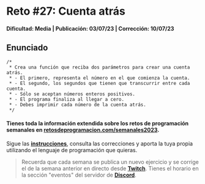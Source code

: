 # Reto #27: Cuenta atrás
#### Dificultad: Media | Publicación: 03/07/23 | Corrección: 10/07/23

## Enunciado

```
/*
 * Crea una función que reciba dos parámetros para crear una cuenta atrás.
 * - El primero, representa el número en el que comienza la cuenta.
 * - El segundo, los segundos que tienen que transcurrir entre cada cuenta.
 * - Sólo se aceptan números enteros positivos.
 * - El programa finaliza al llegar a cero.
 * - Debes imprimir cada número de la cuenta atrás.
 */
```
#### Tienes toda la información extendida sobre los retos de programación semanales en **[retosdeprogramacion.com/semanales2023](https://retosdeprogramacion.com/semanales2023)**.

Sigue las **[instrucciones](../../README.md)**, consulta las correcciones y aporta la tuya propia utilizando el lenguaje de programación que quieras.

> Recuerda que cada semana se publica un nuevo ejercicio y se corrige el de la semana anterior en directo desde **[Twitch](https://twitch.tv/mouredev)**. Tienes el horario en la sección "eventos" del servidor de **[Discord](https://discord.gg/mouredev)**.